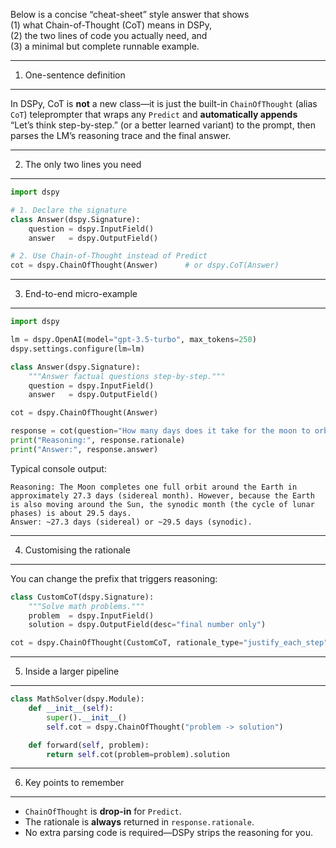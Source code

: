 Below is a concise “cheat-sheet” style answer that shows  
(1) what Chain-of-Thought (CoT) means in DSPy,  
(2) the two lines of code you actually need, and  
(3) a minimal but complete runnable example.

------------------------------------------------
1. One-sentence definition
------------------------------------------------
In DSPy, CoT is **not** a new class—it is just the built-in `ChainOfThought` (alias `CoT`) teleprompter that wraps any `Predict` and **automatically appends**  
“Let’s think step-by-step.” (or a better learned variant) to the prompt, then parses the LM’s reasoning trace and the final answer.

------------------------------------------------
2. The only two lines you need
------------------------------------------------
```python
import dspy

# 1. Declare the signature
class Answer(dspy.Signature):
    question = dspy.InputField()
    answer   = dspy.OutputField()

# 2. Use Chain-of-Thought instead of Predict
cot = dspy.ChainOfThought(Answer)      # or dspy.CoT(Answer)
```

------------------------------------------------
3. End-to-end micro-example
------------------------------------------------
```python
import dspy

lm = dspy.OpenAI(model="gpt-3.5-turbo", max_tokens=250)
dspy.settings.configure(lm=lm)

class Answer(dspy.Signature):
    """Answer factual questions step-by-step."""
    question = dspy.InputField()
    answer   = dspy.OutputField()

cot = dspy.ChainOfThought(Answer)

response = cot(question="How many days does it take for the moon to orbit Earth?")
print("Reasoning:", response.rationale)
print("Answer:", response.answer)
```

Typical console output:

```
Reasoning: The Moon completes one full orbit around the Earth in approximately 27.3 days (sidereal month). However, because the Earth is also moving around the Sun, the synodic month (the cycle of lunar phases) is about 29.5 days.
Answer: ~27.3 days (sidereal) or ~29.5 days (synodic).
```

------------------------------------------------
4. Customising the rationale
------------------------------------------------
You can change the prefix that triggers reasoning:

```python
class CustomCoT(dspy.Signature):
    """Solve math problems."""
    problem  = dspy.InputField()
    solution = dspy.OutputField(desc="final number only")

cot = dspy.ChainOfThought(CustomCoT, rationale_type="justify_each_step")
```

------------------------------------------------
5. Inside a larger pipeline
------------------------------------------------
```python
class MathSolver(dspy.Module):
    def __init__(self):
        super().__init__()
        self.cot = dspy.ChainOfThought("problem -> solution")

    def forward(self, problem):
        return self.cot(problem=problem).solution
```

------------------------------------------------
6. Key points to remember
------------------------------------------------
- `ChainOfThought` is **drop-in** for `Predict`.  
- The rationale is **always** returned in `response.rationale`.  
- No extra parsing code is required—DSPy strips the reasoning for you.
